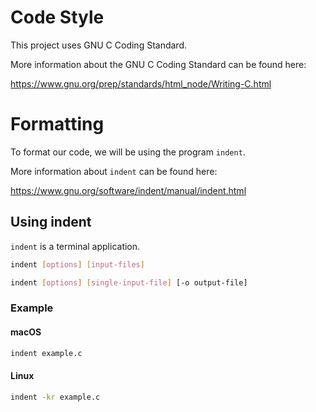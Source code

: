 # Code Style

This project uses GNU C Coding Standard.

More information about the GNU C Coding Standard can be found here:

https://www.gnu.org/prep/standards/html_node/Writing-C.html

# Formatting

To format our code, we will be using the program `indent`.

More information about `indent` can be found here:

https://www.gnu.org/software/indent/manual/indent.html


## Using indent

`indent` is a terminal application.


```bash
indent [options] [input-files]

indent [options] [single-input-file] [-o output-file]
```

### Example

#### macOS

```bash
indent example.c
```

#### Linux
```bash
indent -kr example.c
```

